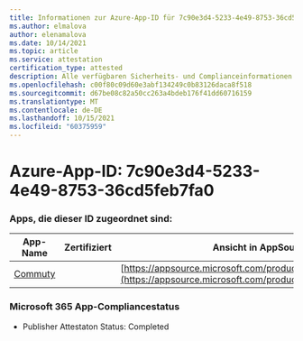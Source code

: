 ```yaml
---
title: Informationen zur Azure-App-ID für 7c90e3d4-5233-4e49-8753-36cd5feb7fa0
ms.author: elmalova
author: elenamalova
ms.date: 10/14/2021
ms.topic: article
ms.service: attestation
certification_type: attested
description: Alle verfügbaren Sicherheits- und Complianceinformationen für 7c90e3d4-5233-4e49-8753-36cd5feb7fa0.
ms.openlocfilehash: c00f80c09d60e3abf134249c0b83126daca8f518
ms.sourcegitcommit: d67be08c82a50cc263a4bdeb176f41dd60716159
ms.translationtype: MT
ms.contentlocale: de-DE
ms.lasthandoff: 10/15/2021
ms.locfileid: "60375959"
---
```

# <a name="azure-app-id-7c90e3d4-5233-4e49-8753-36cd5feb7fa0"></a>Azure-App-ID: 7c90e3d4-5233-4e49-8753-36cd5feb7fa0


### <a name="apps-associated-with-this-id"></a>Apps, die dieser ID zugeordnet sind:
| **App-Name** | **Zertifiziert** | **Ansicht in AppSource** |
|--------------|---------------|-----------------------|
| [Commuty](https://docs.microsoft.com/microsoft-365-app-certification/forward/WA200003325) |  | [https://appsource.microsoft.com/product/office/WA200003325](https://appsource.microsoft.com/product/office/WA200003325) |

### <a name="microsoft-365-app-compliance-status"></a>Microsoft 365 App-Compliancestatus
- Publisher Attestaton Status: Completed
